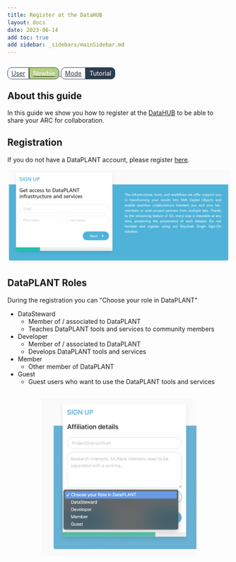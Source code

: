 ```yaml
---
title: Register at the DataHUB
layout: docs
date: 2023-06-14
add toc: true 
add sidebar: _sidebars/mainSidebar.md
---
```

<br>

<a href="./index.html">
    <span style="color: #2D3E50; padding: 4px 8px;text-align: center; border-radius: 10px 0px 0px 10px; border: solid 1px;">User</span><span style="background-color: #B4CE82;color:white; padding: 4px 8px;text-align: center; border-radius: 0px 10px 10px 0px; border: solid 1px #2D3E50">Newbie</span>
    <span style="color: #2D3E50; padding: 4px 8px;text-align: center; border-radius: 10px 0px 0px 10px; border: solid 1px;">Mode</span><span style="background-color: #2D3E50;color:white; padding: 4px 8px;text-align: center; border-radius: 0px 10px 10px 0px; border: solid 1px #2D3E50">Tutorial</span>
</a>

## About this guide

In this guide we show you how to register at the [DataHUB](https://git.nfdi4plants.org/) to be able to share your ARC for collaboration. 

## Registration

If you do not have a DataPLANT account, please register [here](<https://register.nfdi4plants.org>).

![w:800](./../img/dataplant_registration.png)

<!-- Source to slide(s) -->
<!-- ../../bricks/datahub_registration.md -->

## DataPLANT Roles

During the registration you can "Choose your role in DataPLANT"

- DataSteward
  - Member of / associated to DataPLANT
  - Teaches DataPLANT tools and services to community members
- Developer
  - Member of / associated to DataPLANT
  - Develops DataPLANT tools and services
- Member
  - Other member of DataPLANT
- Guest
  - Guest users who want to use the DataPLANT tools and services

<br>

<img src="./../img/dataplant_registration_roles.png" style="width:70%;display: block;margin-left: auto;margin-right: auto;">


<!-- Source to slide(s) -->
<!-- ../../bricks/datahub_registration_role.md -->
